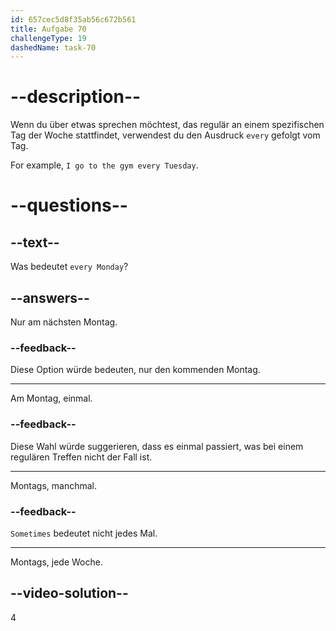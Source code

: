 ```yaml
---
id: 657cec5d8f35ab56c672b561
title: Aufgabe 70
challengeType: 19
dashedName: task-70
---
```


# --description--

Wenn du über etwas sprechen möchtest, das regulär an einem spezifischen Tag der Woche stattfindet, verwendest du den Ausdruck `every` gefolgt vom Tag.

For example, `I go to the gym every Tuesday`.

# --questions--

## --text--

Was bedeutet `every Monday`?

## --answers--

Nur am nächsten Montag.

### --feedback--

Diese Option würde bedeuten, nur den kommenden Montag.

---

Am Montag, einmal.

### --feedback--

Diese Wahl würde suggerieren, dass es einmal passiert, was bei einem regulären Treffen nicht der Fall ist.

---

Montags, manchmal.

### --feedback--

`Sometimes` bedeutet nicht jedes Mal.

---

Montags, jede Woche.

## --video-solution--

4
